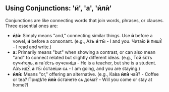 ## Using Conjunctions: 'и҆', 'а', 'и҆лѝ'

Conjunctions are like connecting words that join words, phrases, or clauses. Three essential ones are:

* **и҆/ѝ:** Simply means "and," connecting similar things. Use **ѝ** before a vowel, **и҆** before a consonant. (e.g., А́зъ **и҆** тꙑ̀ - I and you. Чита́ю **ѝ** пишꙋ̀ - I read and write.)
* **а:** Primarily means "but" when showing a contrast, or can also mean "and" to connect related but slightly different ideas. (e.g., То́й є҆́сть оучи́тель, **а** та̀ є҆́сть оучени́ца - He is a teacher, but she is a student. А́зъ идꙋ̀, **а** тꙑ̀ о҆стае́ши сѧ - I am going, and you are staying.)
* **и҆лѝ:** Means "or," offering an alternative. (e.g., Ка́ва **и҆лѝ** ча́й? - Coffee or tea? Придѣ́те **и҆лѝ** о҆ста́нете сѧ до́ма? - Will you come or stay at home?)